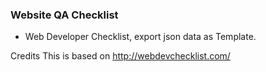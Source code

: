 ### Website QA Checklist

- Web Developer Checklist, export json data as Template.

Credits
This is based on http://webdevchecklist.com/